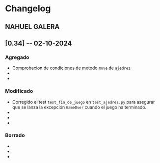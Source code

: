 # Changelog

## NAHUEL GALERA

## [0.34] -- 02-10-2024

### Agregado
-   Comprobacion de condiciones de metodo `move` de `ajedrez`
-   
-   

### Modificado
-   Corregido el test `test_fin_de_juego` en `test_ajedrez.py` para asegurar que se lanza la excepción `GameOver` cuando el juego ha terminado.
-   
-   
-   

### Borrado
-   
- 
- 
